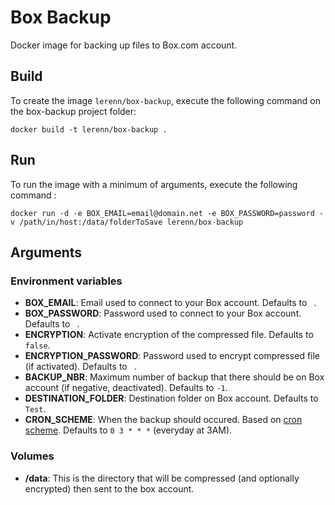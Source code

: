 # Box Backup
Docker image for backing up files to Box.com account.

## Build

To create the image `lerenn/box-backup`, execute the following command on the box-backup project folder:

    docker build -t lerenn/box-backup .

## Run

To run the image with a minimum of arguments, execute the following command :

    docker run -d -e BOX_EMAIL=email@domain.net -e BOX_PASSWORD=password -v /path/in/host:/data/folderToSave lerenn/box-backup

## Arguments

### Environment variables

* **BOX_EMAIL**: Email used to connect to your Box account. Defaults to ` `.
* **BOX_PASSWORD**: Password used to connect to your Box account. Defaults to ` `.
* **ENCRYPTION**: Activate encryption of the compressed file. Defaults to `false`.
* **ENCRYPTION_PASSWORD**: Password used to encrypt compressed file (if activated). Defaults to ` `.
* **BACKUP_NBR**: Maximum number of backup that there should be on Box account (if negative, deactivated). Defaults to `-1`.
* **DESTINATION_FOLDER**: Destination folder on Box account. Defaults to `Test`.
* **CRON_SCHEME**: When the backup should occured. Based on [cron scheme](https://en.wikipedia.org/wiki/Cron). Defaults to `0 3 * * *` (everyday at 3AM).

### Volumes

* **/data**: This is the directory that will be compressed (and optionally encrypted) then sent to the box account.
